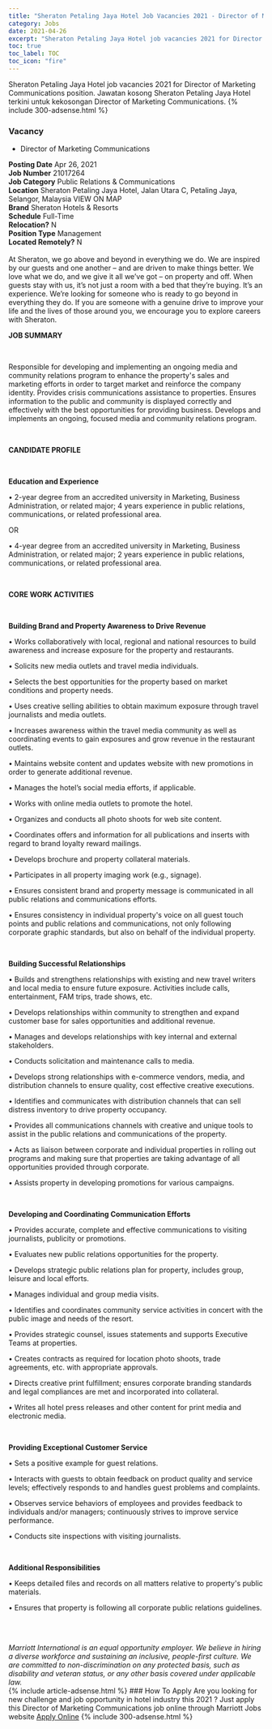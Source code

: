 ```yaml
---
title: "Sheraton Petaling Jaya Hotel Job Vacancies 2021 - Director of Marketing Communications" 
category: Jobs 
date: 2021-04-26 
excerpt: "Sheraton Petaling Jaya Hotel job vacancies 2021 for Director of Marketing Communications position. Jawatan kosong Sheraton Petaling Jaya Hotel terkini untuk kekosongan Director of Marketing Communications." 
toc: true 
toc_label: TOC 
toc_icon: "fire" 
--- 
```


Sheraton Petaling Jaya Hotel job vacancies 2021 for Director of Marketing Communications position. Jawatan kosong Sheraton Petaling Jaya Hotel terkini untuk kekosongan Director of Marketing Communications. 
{% include 300-adsense.html %} 
### Vacancy 
- Director of Marketing Communications 
<div><div><b>Posting Date</b> Apr 26, 2021<br><b>Job Number</b> 21017264<br><b>Job Category</b> Public Relations &amp; Communications<br><b>Location</b> Sheraton Petaling Jaya Hotel, Jalan Utara C, Petaling Jaya, Selangor, Malaysia VIEW ON MAP<br><b>Brand</b> Sheraton Hotels &amp; Resorts<br><b>Schedule</b> Full-Time<br><b>Relocation?</b> N<br><b>Position Type</b> Management<br><b>Located Remotely?</b> N<br><br>At Sheraton, we go above and beyond in everything we do. We are inspired by our guests and one another &#8211; and are driven to make things better. We love what we do, and we give it all we&#8217;ve got &#8211; on property and off. When guests stay with us, it&#8217;s not just a room with a bed that they&#8217;re buying. It&#8217;s an experience. We&#8217;re looking for someone who is ready to go beyond in everything they do. If you are someone with a genuine drive to improve your life and the lives of those around you, we encourage you to explore careers with Sheraton.<br></div><div> <p><strong>JOB SUMMARY</strong></p> <p>&#160;</p> <p>Responsible for developing and implementing an ongoing media and community relations program to enhance the property's sales and marketing efforts in order to target market and reinforce the company identity. Provides crisis communications assistance to properties. Ensures information to the public and community is displayed correctly and effectively with the best opportunities for providing business. Develops and implements an ongoing, focused media and community relations program.</p> <p>&#160;</p> <p><strong>CANDIDATE PROFILE </strong></p> <p>&#160;</p> <p><strong>Education and Experience</strong></p> <p>&#8226; 2-year degree from an accredited university in Marketing, Business Administration, or related major; 4 years experience in public relations, communications, or related professional area.</p> <p>OR</p> <p>&#8226; 4-year degree from an accredited university in Marketing, Business Administration, or related major; 2 years experience in public relations, communications, or related professional area.</p> <p>&#160;</p> <p><strong>CORE WORK ACTIVITIES</strong></p> <p>&#160;</p> <p><strong>Building Brand and Property Awareness to Drive Revenue</strong></p> <p>&#8226; Works collaboratively with local, regional and national resources to build awareness and increase exposure for the property and restaurants.</p> <p>&#8226; Solicits new media outlets and travel media individuals.</p> <p>&#8226; Selects the best opportunities for the property based on market conditions and property needs.</p> <p>&#8226; Uses creative selling abilities to obtain maximum exposure through travel journalists and media outlets.</p> <p>&#8226; Increases awareness within the travel media community as well as coordinating events to gain exposures and grow revenue in the restaurant outlets.</p> <p>&#8226; Maintains website content and updates website with new promotions in order to generate additional revenue.</p> <p>&#8226; Manages the hotel&#8217;s social media efforts, if applicable.</p> <p>&#8226; Works with online media outlets to promote the hotel.</p> <p>&#8226; Organizes and conducts all photo shoots for web site content.</p> <p>&#8226; Coordinates offers and information for all publications and inserts with regard to brand loyalty reward mailings.</p> <p>&#8226; Develops brochure and property collateral materials.</p> <p>&#8226; Participates in all property imaging work (e.g., signage).</p> <p>&#8226; Ensures consistent brand and property message is communicated in all public relations and communications efforts.</p> <p>&#8226; Ensures consistency in individual property's voice on all guest touch points and public relations and communications, not only following corporate graphic standards, but also on behalf of the individual property.</p> <p>&#160;</p> <p><strong>Building Successful Relationships</strong></p> <p>&#8226; Builds and strengthens relationships with existing and new travel writers and local media to ensure future exposure. Activities include calls, entertainment, FAM trips, trade shows, etc.</p> <p>&#8226; Develops relationships within community to strengthen and expand customer base for sales opportunities and additional revenue.</p> <p>&#8226; Manages and develops relationships with key internal and external stakeholders.</p> <p>&#8226; Conducts solicitation and maintenance calls to media.</p> <p>&#8226; Develops strong relationships with e-commerce vendors, media, and distribution channels to ensure quality, cost effective creative executions.</p> <p>&#8226; Identifies and communicates with distribution channels that can sell distress inventory to drive property occupancy.</p> <p>&#8226; Provides all communications channels with creative and unique tools to assist in the public relations and communications of the property.</p> <p>&#8226; Acts as liaison between corporate and individual properties in rolling out programs and making sure that properties are taking advantage of all opportunities provided through corporate.</p> <p>&#8226; Assists property in developing promotions for various campaigns.</p> <p>&#160;</p> <p><strong>Developing and Coordinating Communication Efforts</strong></p> <p>&#8226; Provides accurate, complete and effective communications to visiting journalists, publicity or promotions.</p> <p>&#8226; Evaluates new public relations opportunities for the property.</p> <p>&#8226; Develops strategic public relations plan for property, includes group, leisure and local efforts.</p> <p>&#8226; Manages individual and group media visits.</p> <p>&#8226; Identifies and coordinates community service activities in concert with the public image and needs of the resort.</p> <p>&#8226; Provides strategic counsel, issues statements and supports Executive Teams at properties.</p> <p>&#8226; Creates contracts as required for location photo shoots, trade agreements, etc. with appropriate approvals.</p> <p>&#8226; Directs creative print fulfillment; ensures corporate branding standards and legal compliances are met and incorporated into collateral.</p> <p>&#8226; Writes all hotel press releases and other content for print media and electronic media.</p> <p>&#160;</p> <p><strong>Providing Exceptional Customer Service</strong></p> <p>&#8226; Sets a positive example for guest relations.</p> <p>&#8226; Interacts with guests to obtain feedback on product quality and service levels; effectively responds to and handles guest problems and complaints.</p> <p>&#8226; Observes service behaviors of employees and provides feedback to individuals and/or managers; continuously strives to improve service performance.</p> <p>&#8226; Conducts site inspections with visiting journalists.</p> <p>&#160;</p> <p><strong>Additional Responsibilities</strong></p> <p>&#8226; Keeps detailed files and records on all matters relative to property's public materials.</p> <p>&#8226; Ensures that property is following all corporate public relations guidelines.</p> <p>&#160;</p> </div> <div>  &#160; </div> <em>Marriott International is an equal opportunity employer.&#160;We believe in hiring a diverse workforce and sustaining an inclusive, people-first culture.&#160;We are committed to non-discrimination on&#160;any&#160;protected&#160;basis, such as disability and veteran status, or any other basis covered under applicable law.</em><br></div> 
{% include article-adsense.html %} 
### How To Apply 
Are you looking for new challenge and job opportunity in hotel industry this 2021 ?
Just apply this Director of Marketing Communications job online through Marriott Jobs website 
<a href="https://jobs.marriott.com/marriott/jobs/21017264?lang=en-us" class="btn btn--info" target="_blank" rel="nofollow noopenner">Apply Online</a> 
{% include 300-adsense.html %} 